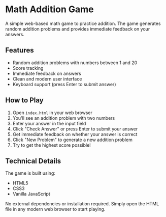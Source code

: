 # Math Addition Game

A simple web-based math game to practice addition. The game generates random addition problems and provides immediate feedback on your answers.

## Features

- Random addition problems with numbers between 1 and 20
- Score tracking
- Immediate feedback on answers
- Clean and modern user interface
- Keyboard support (press Enter to submit answer)

## How to Play

1. Open `index.html` in your web browser
2. You'll see an addition problem with two numbers
3. Enter your answer in the input field
4. Click "Check Answer" or press Enter to submit your answer
5. Get immediate feedback on whether your answer is correct
6. Click "New Problem" to generate a new addition problem
7. Try to get the highest score possible!

## Technical Details

The game is built using:
- HTML5
- CSS3
- Vanilla JavaScript

No external dependencies or installation required. Simply open the HTML file in any modern web browser to start playing. 